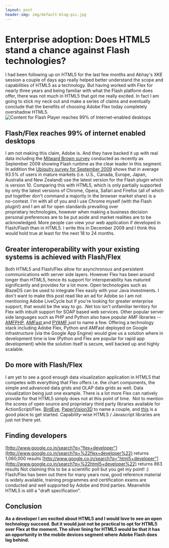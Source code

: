 ```yaml
---
layout: post
header-img: img/default-blog-pic.jpg
---
```


# Enterprise adoption: Does HTML5 stand a chance against Flash technologies?

I had been following up on HTML5 for the last few months and Abhay's XKE session a couple of days ago really helped better understand the scope and capabilities of HTML5 as a technology. But having worked with Flex for nearly three years and being familiar with what the Flash platform does offer, there was not much in HTML5 that got me really excited. In fact I am going to stick my neck out and make a series of claims and eventually conclude that the benefits of choosing Adobe Flex today completely overshadow HTML5. ![Content for Flash Player reaches 99% of Internet-enabled desktops](/wp-content/uploads/2009/12/stats_432x309.gif)

## Flash/Flex reaches 99% of internet enabled desktops

I am not making this claim, Adobe is. And they have backed it up with real data including the [Milward Brown survey](http://www.adobe.com/products/player_census/flashplayer/) conducted as recently as September 2009 showing Flash runtime as the clear leader in this segment. In addition the [Ubiquity survey for September 2009](http://www.adobe.com/products/player_census/flashplayer/version_penetration.html) shows that in average 93.5% of users in mature markets (i.e. U.S., Canada, Europe, Japan, Australia and New Zealand) use the latest version for the Flash plugin which is version 10. Comparing this with HTML5, which is only partially supported by only the latest versions of Chrome, Opera, Safari and Firefox (all of which put together don't command a majority in the browser market share) is a no-contest. I'm with all of you and I use Chrome myself (with the Flash plugin!) and I am all for open standards prevailing over proprietary technologies, however when making a business decision personal preferences are to be put aside and market realities are to be acknowledged. More people can view your web application if developed in Flash/Flash than in HTML5. I write this in December 2009 and I think this would hold true at least for the next 18 to 24 months. 

## Greater interoperability with your existing systems is achieved with Flash/Flex

Both HTML5 and Flash/Flex allow for asynchronous and persistent communications with server side layers. However Flex has been around longer than HTML5, hence its support for interoperability has matured significantly and provides for a lot more. Open technologies such as BlazeDS can be used to integrate Flex easily with your Java investments. I don't want to make this post read like an ad for Adobe so I am not mentioning Adobe LiveCycle but if you're looking for greater enterprise support, that would be the way to go. .Net too isn't unfamiliar territory for Flex with inbuilt support for SOAP based web services. Other popular server side languages such as PHP and Python also have popular AMF libraries -- [AMFPHP](http://www.amfphp.org/), [AMFast ](http://code.google.com/p/amfast/)and [PYAMF ](http://pyamf.org/)just to name a few. Offering a technology stack including Adobe Flex, Python and AMFast deployed on Google infrastructure (via the Google App Engine) would give us a solution where in development time is low (Python and Flex are popular for rapid app development) while the solution itself is secure, well backed up and highly scalable. 

## Do more with Flash/Flex

I am yet to see a good enough data visualization application in HTML5 that competes with everything that Flex offers i.e. the chart components, the simple and advanced data grids and OLAP data grids as well.  Data visualization being just one example. There is a lot more Flex can natively provide for that HTML5 simply does not at this point of time.  Not to mention the scores of open source and proprietary third party libraries available for ActionScript/Flex. [BirdEye](http://birdeye.googlecode.com/svn/branches/ng/examples/demo/BirdEyeExplorer.html), [PaperVision3D](http://blog.papervision3d.org/category/demos/) to name a couple, and [this](http://code.google.com/search/#q=flex) is a good place to get started. Capability-wise HTML5 / Javascript libraries are just not there yet. 

## Finding developers

[http://www.google.co.in/search?q="flex+developer"](http://www.google.co.in/search?q=%22flex+developer%22) returns 1,060,000 results [http://www.google.co.in/search?q="html5+developer"](http://www.google.co.in/search?q=%22html5+developer%22) returns 863 results Not claiming this to be a scientific poll but you get my point! :) Flash/Flex has been out there for many years now, good reference material is widely available, training programmes and certification exams are conducted and well supported by Adobe and third parties. Meanwhile HTML5 is still a "draft specification". 

## **Conclusion**

**As a developer I am excited about HTML5 and I would love to see an open technology succeed. But it would just not be practical to opt for HTML5 over Flex at the moment. The silver lining for HTML5 would be that it has an opportunity in the mobile devices segment where Adobe Flash does lag behind.**